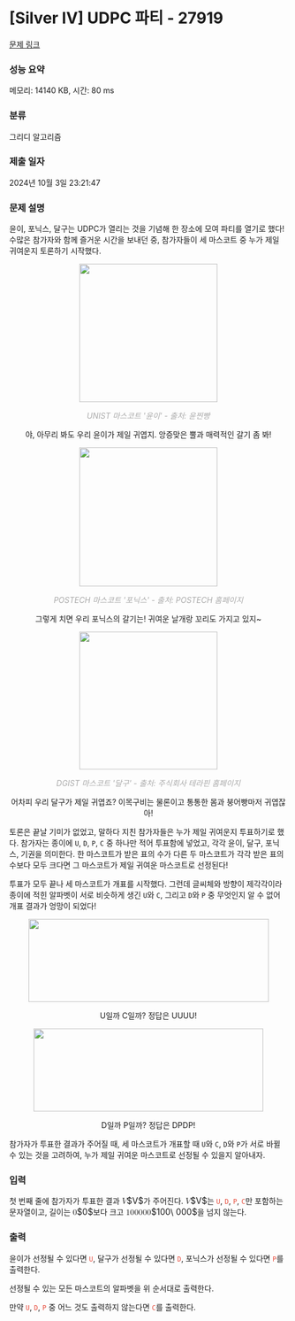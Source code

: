 # [Silver IV] UDPC 파티 - 27919 

[문제 링크](https://www.acmicpc.net/problem/27919) 

### 성능 요약

메모리: 14140 KB, 시간: 80 ms

### 분류

그리디 알고리즘

### 제출 일자

2024년 10월 3일 23:21:47

### 문제 설명

<p>윤이, 포닉스, 달구는 UDPC가 열리는 것을 기념해 한 장소에 모여 파티를 열기로 했다! 수많은 참가자와 함께 즐거운 시간을 보내던 중, 참가자들이 세 마스코트 중 누가 제일 귀여운지 토론하기 시작했다.</p>

<p style="text-align: center;"><img alt="" src="https://upload.acmicpc.net/6520773a-76d2-43dc-a389-0c1fdebaa546/-/preview/" style="width: 250px; height: 250px;"></p>

<p style="color: rgb(170, 170, 170); font-style: italic; text-align: center;">UNIST 마스코트 '윤이' - 출처: 윤찐빵</p>

<p style="text-align: center;">야, 아무리 봐도 우리 윤이가 제일 귀엽지. 앙증맞은 뿔과 매력적인 갈기 좀 봐!</p>

<p style="text-align: center;"><img alt="" src="https://upload.acmicpc.net/89332e51-917c-483a-9c29-aa932fc51738/-/preview/" style="width: 250px; height: 251px;"></p>

<p style="color: rgb(170, 170, 170); font-style: italic; text-align: center;">POSTECH 마스코트 '포닉스' - 출처: POSTECH 홈페이지</p>

<p style="text-align: center;">그렇게 치면 우리 포닉스의 갈기는! 귀여운 날개랑 꼬리도 가지고 있지~</p>

<p style="text-align: center;"><img alt="" src="https://upload.acmicpc.net/d216c4bb-eecf-434b-a01a-dff9065d44b1/-/preview/" style="height: 249px; width: 250px;"></p>

<p style="color: rgb(170, 170, 170); font-style: italic; text-align: center;">DGIST 마스코트 '달구' - 출처: 주식회사 테라핀 홈페이지</p>

<p style="text-align: center;">어차피 우리 달구가 제일 귀엽죠? 이목구비는 물론이고 통통한 몸과 붕어빵마저 귀엽잖아!</p>

<p>토론은 끝날 기미가 없었고, 말하다 지친 참가자들은 누가 제일 귀여운지 투표하기로 했다. 참가자는 종이에 <code>U</code>, <code>D</code>, <code>P</code>, <code>C</code> 중 하나만 적어 투표함에 넣었고, 각각 윤이, 달구, 포닉스, 기권을 의미한다. 한 마스코트가 받은 표의 수가 다른 두 마스코트가 각각 받은 표의 수보다 모두 크다면 그 마스코트가 제일 귀여운 마스코트로 선정된다!</p>

<p>투표가 모두 끝나 세 마스코트가 개표를 시작했다. 그런데 글씨체와 방향이 제각각이라 종이에 적힌 알파벳이 서로 비슷하게 생긴 <code>U</code>와 <code>C</code>, 그리고 <code>D</code>와 <code>P</code> 중 무엇인지 알 수 없어 개표 결과가 엉망이 되었다!</p>

<p style="text-align: center;"><img alt="" src="https://upload.acmicpc.net/2f3c13ef-ee53-4f82-9a8b-d5257224a7a1/-/crop/659x227/73,17/-/preview/" style="height: 150px; width: 435px;"></p>

<p style="text-align: center;">U일까 C일까? 정답은 UUUU!</p>

<p style="text-align: center;"><img alt="" src="https://upload.acmicpc.net/d0b327e9-8c50-4965-8091-dc5fc59c2577/-/crop/574x207/82,249/-/preview/" style="width: 416px; height: 150px;"></p>

<p style="text-align: center;">D일까 P일까? 정답은 DPDP!</p>

<p>참가자가 투표한 결과가 주어질 때, 세 마스코트가 개표할 때 <code>U</code>와 <code>C</code>, <code>D</code>와 <code>P</code>가 서로 바뀔 수 있는 것을 고려하여, 누가 제일 귀여운 마스코트로 선정될 수 있을지 알아내자.</p>

### 입력 

 <p>첫 번째 줄에 참가자가 투표한 결과 <mjx-container class="MathJax" jax="CHTML" style="font-size: 109%; position: relative;"><mjx-math class="MJX-TEX" aria-hidden="true"><mjx-mi class="mjx-i"><mjx-c class="mjx-c1D449 TEX-I"></mjx-c></mjx-mi></mjx-math><mjx-assistive-mml unselectable="on" display="inline"><math xmlns="http://www.w3.org/1998/Math/MathML"><mi>V</mi></math></mjx-assistive-mml><span aria-hidden="true" class="no-mathjax mjx-copytext">$V$</span></mjx-container>가 주어진다. <mjx-container class="MathJax" jax="CHTML" style="font-size: 109%; position: relative;"><mjx-math class="MJX-TEX" aria-hidden="true"><mjx-mi class="mjx-i"><mjx-c class="mjx-c1D449 TEX-I"></mjx-c></mjx-mi></mjx-math><mjx-assistive-mml unselectable="on" display="inline"><math xmlns="http://www.w3.org/1998/Math/MathML"><mi>V</mi></math></mjx-assistive-mml><span aria-hidden="true" class="no-mathjax mjx-copytext">$V$</span></mjx-container>는 <span style="color:#e74c3c;"><code>U</code></span>, <span style="color:#e74c3c;"><code>D</code></span>, <span style="color:#e74c3c;"><code>P</code></span>, <span style="color:#e74c3c;"><code>C</code></span>만 포함하는 문자열이고, 길이는 <mjx-container class="MathJax" jax="CHTML" style="font-size: 109%; position: relative;"><mjx-math class="MJX-TEX" aria-hidden="true"><mjx-mn class="mjx-n"><mjx-c class="mjx-c30"></mjx-c></mjx-mn></mjx-math><mjx-assistive-mml unselectable="on" display="inline"><math xmlns="http://www.w3.org/1998/Math/MathML"><mn>0</mn></math></mjx-assistive-mml><span aria-hidden="true" class="no-mathjax mjx-copytext">$0$</span></mjx-container>보다 크고 <mjx-container class="MathJax" jax="CHTML" style="font-size: 109%; position: relative;"><mjx-math class="MJX-TEX" aria-hidden="true"><mjx-mn class="mjx-n"><mjx-c class="mjx-c31"></mjx-c><mjx-c class="mjx-c30"></mjx-c><mjx-c class="mjx-c30"></mjx-c></mjx-mn><mjx-mtext class="mjx-n"><mjx-c class="mjx-cA0"></mjx-c></mjx-mtext><mjx-mn class="mjx-n"><mjx-c class="mjx-c30"></mjx-c><mjx-c class="mjx-c30"></mjx-c><mjx-c class="mjx-c30"></mjx-c></mjx-mn></mjx-math><mjx-assistive-mml unselectable="on" display="inline"><math xmlns="http://www.w3.org/1998/Math/MathML"><mn>100</mn><mtext> </mtext><mn>000</mn></math></mjx-assistive-mml><span aria-hidden="true" class="no-mathjax mjx-copytext">$100\ 000$</span></mjx-container>을 넘지 않는다.</p>

### 출력 

 <p>윤이가 선정될 수 있다면 <span style="color:#e74c3c;"><code>U</code></span>, 달구가 선정될 수 있다면 <span style="color:#e74c3c;"><code>D</code></span>, 포닉스가 선정될 수 있다면 <span style="color:#e74c3c;"><code>P</code></span>를 출력한다.</p>

<p>선정될 수 있는 모든 마스코트의 알파벳을 위 순서대로 출력한다.</p>

<p>만약 <span style="color:#e74c3c;"><code>U</code></span>, <span style="color:#e74c3c;"><code>D</code></span>, <span style="color:#e74c3c;"><code>P</code></span> 중 어느 것도 출력하지 않는다면 <span style="color:#e74c3c;"><code>C</code></span>를 출력한다.</p>

